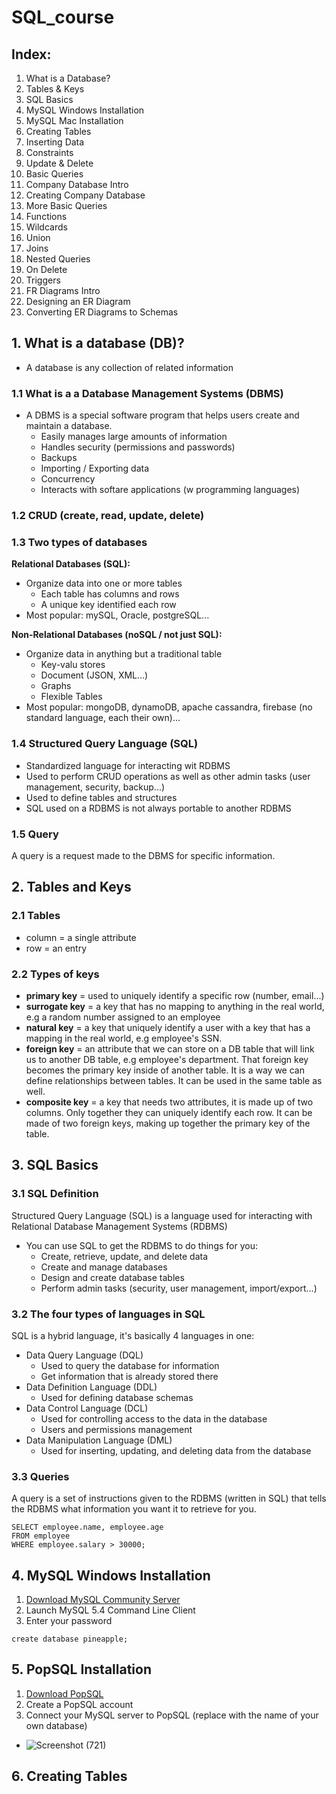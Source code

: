 # SQL_course

## Index:
1. What is a Database?
2. Tables & Keys
3. SQL Basics
4. MySQL Windows Installation
5. MySQL Mac Installation
6. Creating Tables
7. Inserting Data
8. Constraints
9. Update & Delete
10. Basic Queries
11. Company Database Intro
12. Creating Company Database
13. More Basic Queries
14. Functions
15. Wildcards
16. Union
17. Joins
18. Nested Queries
19. On Delete
20. Triggers
21. FR Diagrams Intro
22. Designing an ER Diagram
23. Converting ER Diagrams to Schemas 

## 1. What is a database (DB)?
* A database is any collection of related information

### 1.1 What is a a Database Management Systems (DBMS)
* A DBMS is a special software program that helps users create and maintain a database.
    * Easily manages large amounts of information
    * Handles security (permissions and passwords)
    * Backups
    * Importing / Exporting data
    * Concurrency
    * Interacts with softare applications (w programming languages)
    
### 1.2 CRUD (create, read, update, delete)

### 1.3 Two types of databases

**Relational Databases (SQL):**
* Organize data into one or more tables
  * Each table has columns and rows
  * A unique key identified each row
* Most popular: mySQL, Oracle, postgreSQL...
  
**Non-Relational Databases (noSQL / not just SQL):**
* Organize data in anything but a traditional table
  * Key-valu stores
  * Document (JSON, XML...)
  * Graphs
  * Flexible Tables
* Most popular: mongoDB, dynamoDB, apache cassandra, firebase (no standard language, each their own)...
  
### 1.4 Structured Query Language (SQL)
* Standardized language for interacting wit RDBMS
* Used to perform CRUD operations as well as other admin tasks (user management, security, backup...)
* Used to define tables and structures
* SQL used on a RDBMS is not always portable to another RDBMS

### 1.5 Query
A query is a request made to the DBMS for specific information. 

## 2. Tables and Keys

### 2.1 Tables
* column = a single attribute
* row = an entry

### 2.2 Types of keys
* **primary key** = used to uniquely identify a specific row (number, email...)
* **surrogate key** = a key that has no mapping to anything in the real world, e.g a random number assigned to an employee
* **natural key** = a key that uniquely identify a user with a key that has a mapping in the real world, e.g employee's SSN.
* **foreign key** = an attribute that we can store on a DB table that will link us to another DB table, e.g employee's department. That foreign key becomes the primary key inside of another table. It is a way we can define relationships between tables. It can be used in the same table as well. 
* **composite key** = a key that needs two attributes, it is made up of two columns. Only together they can uniquely identify each row. It can be made of two foreign keys, making up together the primary key of the table. 

## 3. SQL Basics

### 3.1 SQL Definition

Structured Query Language (SQL) is a language used for interacting with Relational Database Management Systems (RDBMS)
* You can use SQL to get the RDBMS to do things for you:
   *  Create, retrieve, update, and delete data
   *  Create and manage databases
   *  Design and create database tables
   *  Perform admin tasks (security, user management, import/export...)

### 3.2 The four types of languages in SQL
SQL is a hybrid language, it's basically 4 languages in one:
* Data Query Language (DQL)
   * Used to query the database for information
   * Get information that is already stored there 
* Data Definition Language (DDL)
   * Used for defining database schemas
* Data Control Language (DCL)
   * Used for controlling access to the data in the database
   * Users and permissions management
* Data Manipulation Language (DML)
   * Used for inserting, updating, and deleting data from the database

### 3.3 Queries

A query is a set of instructions given to the RDBMS (written in SQL) that tells the RDBMS what information you want it to retrieve for you.
```
SELECT employee.name, employee.age
FROM employee
WHERE employee.salary > 30000;
````

## 4. MySQL Windows Installation

1. [Download MySQL Community Server](https://dev.mysql.com/downloads/mysql/)
2. Launch MySQL 5.4 Command Line Client
3. Enter your password

``` 
create database pineapple;
```
## 5. PopSQL Installation

1. [Download PopSQL](https://popsql.com/)
2. Create a PopSQL account
3. Connect your MySQL server to PopSQL (replace with the name of your own database)
* ![Screenshot (721)](https://user-images.githubusercontent.com/48727972/193469196-18719dc0-94d8-4b2d-8d59-2e48b521165d.png)

## 6. Creating Tables

